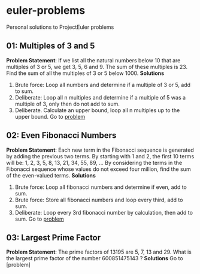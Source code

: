 # euler-problems
Personal solutions to ProjectEuler problems

## 01: Multiples of 3 and 5
**Problem Statement**: If we list all the natural numbers below 10 that are multiples of 3 or 5, we get 3, 5, 6 and 9. The sum of these multiples is 23.
Find the sum of all the multiples of 3 or 5 below 1000.
**Solutions**
1. Brute force: Loop all numbers and determine if a multiple of 3 or 5, add to sum.
2. Deliberate: Loop all n multiples and determine if a multiple of 5 was a multiple of 3, only then do not add to sum.
3. Deliberate. Calculate an upper bound, loop all n multiples up to the upper bound.
Go to [problem](./01-Multiples_of_3_and_5/index.html)

## 02: Even Fibonacci Numbers
**Problem Statement**: Each new term in the Fibonacci sequence is generated by adding the previous two terms. By starting with 1 and 2, the first 10 terms will be:
1, 2, 3, 5, 8, 13, 21, 34, 55, 89, ...
By considering the terms in the Fibonacci sequence whose values do not exceed four million, find the sum of the even-valued terms.
**Solutions**
1. Brute force: Loop all fibonacci numbers and determine if even, add to sum.
2. Brute force: Store all fibonacci numbers and loop every third, add to sum.
3. Deliberate: Loop every 3rd fibonacci number by calculation, then add to sum.
Go to [problem](./02-Even_Fibonacci_Numbers/index.html)

## 03: Largest Prime Factor
**Problem Statement**: The prime factors of 13195 are 5, 7, 13 and 29.
What is the largest prime factor of the number 600851475143 ?
**Solutions**
Go to [problem]